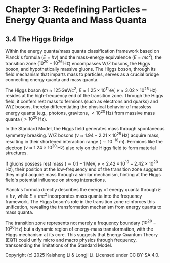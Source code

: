 # Chapter 3: Redefining Particles – Energy Quanta and Mass Quanta

## 3.4 The Higgs Bridge

Within the energy quanta/mass quanta classification framework based on Planck's formula ($E = h\nu$) and the mass-energy equivalence ($E = mc^2$), the transition zone ($10^{20} - 10^{26} \, \text{Hz}$) encompasses W/Z bosons, the Higgs boson, and hypothetically massive gluons. The Higgs boson, through its field mechanism that imparts mass to particles, serves as a crucial bridge connecting energy quanta and mass quanta.

The Higgs boson ($m \approx 125 \, \text{GeV}/c^2$, $E \approx 1.25 \times 10^{11} \, \text{eV}$, $\nu \approx 3.02 \times 10^{25} \, \text{Hz}$) resides at the high-frequency end of the transition zone. Through the Higgs field, it confers rest mass to fermions (such as electrons and quarks) and W/Z bosons, thereby differentiating the physical behavior of massless energy quanta (e.g., photons, gravitons, $< 10^{20} \, \text{Hz}$) from massive mass quanta ($> 10^{20} \, \text{Hz}$).

In the Standard Model, the Higgs field generates mass through spontaneous symmetry breaking. W/Z bosons ($\nu \approx 1.94 - 2.21 \times 10^{25} \, \text{Hz}$) acquire mass, resulting in their shortened interaction range ($\sim 10^{-18} \, \text{m}$). Fermions like the electron ($\nu \approx 1.24 \times 10^{20} \, \text{Hz}$) also rely on the Higgs field to form material structures.

If gluons possess rest mass ($\sim 0.1 - 1 \, \text{MeV}$, $\nu \approx 2.42 \times 10^{19} - 2.42 \times 10^{20} \, \text{Hz}$), their position at the low-frequency end of the transition zone suggests they might acquire mass through a similar mechanism, hinting at the Higgs field's potential influence on strong interactions.

Planck's formula directly describes the energy of energy quanta through $E = h\nu$, while $E = mc^2$ incorporates mass quanta into the frequency framework. The Higgs boson's role in the transition zone reinforces this unification, revealing the transformation mechanism from energy quanta to mass quanta.

The transition zone represents not merely a frequency boundary ($10^{20} - 10^{26} \, \text{Hz}$) but a dynamic region of energy-mass transformation, with the Higgs mechanism at its core. This suggests that Energy Quantum Theory (EQT) could unify micro and macro physics through frequency, transcending the limitations of the Standard Model.

Copyright (c) 2025 Kaisheng Li & Longji Li. Licensed under CC BY-SA 4.0.
